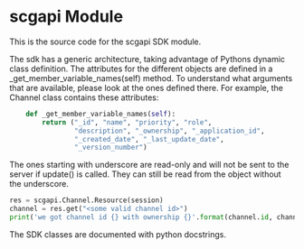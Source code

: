 # scgapi Module

This is the source code for the scgapi SDK module.

The sdk has a generic architecture, taking advantage of Pythons
dynamic class definition. The attributes for the different objects
are defined in a _get_member_variable_names(self) method. To
understand what arguments that are available, please look at
the ones defined there. For example, the Channel class
contains these attributes:
```python
    def _get_member_variable_names(self):
        return ("_id", "name", "priority", "role",
                "description", "_ownership", "_application_id",
                "_created_date", "_last_update_date",
                "_version_number")
```
The ones starting with underscore are read-only and will not be
sent to the server if update() is called. They can still be
read from the object without the underscore.
```python
res = scgapi.Channel.Resource(session)
channel = res.get("<some valid channel id>")
print('we got channel id {} with ownership {}'.format(channel.id, channel.ownership)
```

The SDK classes are documented with python docstrings.

